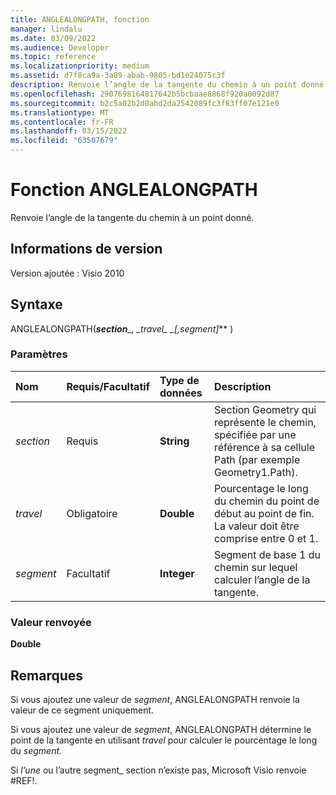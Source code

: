 ```yaml
---
title: ANGLEALONGPATH, fonction
manager: lindalu
ms.date: 03/09/2022
ms.audience: Developer
ms.topic: reference
ms.localizationpriority: medium
ms.assetid: d7f8ca9a-3a89-abab-9805-bd1e24075c3f
description: Renvoie l’angle de la tangente du chemin à un point donné.
ms.openlocfilehash: 2907698164817642b5bcbaae8868f920a0092d87
ms.sourcegitcommit: b2c5a02b2d0abd2da2542089fc3f83ff07e121e0
ms.translationtype: MT
ms.contentlocale: fr-FR
ms.lasthandoff: 03/15/2022
ms.locfileid: "63507679"
---
```

# <a name="anglealongpath-function"></a>Fonction ANGLEALONGPATH

Renvoie l’angle de la tangente du chemin à un point donné.
  
## <a name="version-information"></a>Informations de version

Version ajoutée : Visio 2010

  
## <a name="syntax"></a>Syntaxe

ANGLEALONGPATH(***section**_, _*_travel_*_ _*_[,segment]_** )
  
### <a name="parameters"></a>Paramètres

|**Nom**|**Requis/Facultatif**|**Type de données**|**Description**|
|:-----|:-----|:-----|:-----|
| *section* <br/> |Requis  <br/> |**String** <br/> |Section Geometry qui représente le chemin, spécifiée par une référence à sa cellule Path (par exemple Geometry1.Path). |
| *travel* <br/> |Obligatoire  <br/> |**Double** <br/> |Pourcentage le long du chemin du point de début au point de fin. La valeur doit être comprise entre 0 et 1. |
| *segment* <br/> |Facultatif  <br/> |**Integer** <br/> |Segment de base 1 du chemin sur lequel calculer l’angle de la tangente. |

### <a name="return-value"></a>Valeur renvoyée

 **Double**
  
## <a name="remarks"></a>Remarques

Si vous ajoutez une valeur de *segment*, ANGLEALONGPATH renvoie la valeur de ce segment uniquement.
  
Si vous ajoutez une valeur de *segment*, ANGLEALONGPATH détermine le point de la tangente en utilisant *travel* pour calculer le pourcentage le long du *segment*.
  
Si *l’une* ou l’autre segment_ section n’existe pas, Microsoft Visio renvoie #REF!.
  